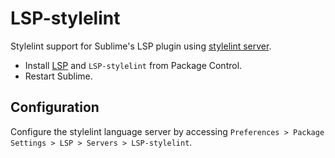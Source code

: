 # LSP-stylelint

Stylelint support for Sublime's LSP plugin using [stylelint server](https://github.com/stylelint/vscode-stylelint/).

- Install [LSP](https://packagecontrol.io/packages/LSP) and `LSP-stylelint` from Package Control.
- Restart Sublime.

## Configuration

Configure the stylelint language server by accessing `Preferences > Package Settings > LSP > Servers > LSP-stylelint`.
